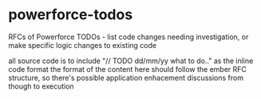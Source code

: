 # powerforce-todos
RFCs of Powerforce TODOs - list code changes needing investigation, or make specific logic changes to existing code

all source code is to include "// TODO dd/mm/yy what to do.." as the inline code format
the format of the content here should follow the ember RFC structure, so there's possible application enhacement discussions from though to execution
